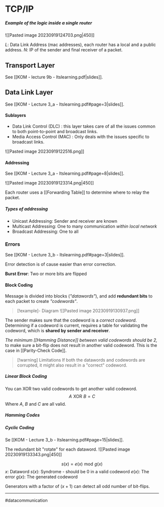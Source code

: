 # TCP/IP

##### Example of the logic inside a single router
![[Pasted image 20230919124703.png|450]]

$L$: Data Link Address (mac addresses), each router has a local and a public address.
$N$: IP of the sender and final receiver of a packet.

## Transport Layer
See [[KOM - lecture 9b - Itslearning.pdf|slides]].

## Data Link Layer
See [[KOM - Lecture 3_a - Itslearning.pdf#page=3|slides]].

#### Sublayers
- Data Link Control (DLC) : this layer takes care of all the issues common to both point-to-point and broadcast links. 
- Media Access Control (MAC) : Only deals with the issues specific to broadcast links.

![[Pasted image 20230919122516.png]]

#### Addressing
See [[KOM - Lecture 3_a - Itslearning.pdf#page=8|slides]].

![[Pasted image 20230919123314.png|450]]

Each router uses a [[Forwarding Table]] to determine where to relay the packet.

##### Types of addressing
- Unicast Addressing: Sender and receiver are known
- Multicast Addressing: One to many communication *within local network*
- Broadcast Addressing: One to all

### Errors
See [[KOM - Lecture 3_b - Itslearning.pdf#page=3|slides]].

Error detection is of cause easier than error correction.

**Burst Error**: Two or more bits are flipped

#### Block Coding
Message is divided into blocks (*"datawords"*), and add **redundant bits** to each packet to create *"codewords"*.

>[!example]- Diagram 
>![[Pasted image 20230919130937.png]]

The sender makes sure that the codeword is a *correct codeword*. Determining if a codeword is current, requires a table for validating the codeword, which is **shared by sender and receiver**.

*The minimum [[Hamming Distance]] between valid codewords should be $2$,* to make sure a bit-flip does not result in another valid codeword. This is the case in [[Parity-Check Code]].

>[!warning] Limitations
> If both the datawords and codewords are corrupted, it might also result in a "correct" codeword. 
##### Linear Block Coding
You can $\text{XOR}$ two valid codewords to get another valid codeword.
$$A \,\, \text{XOR} \,\, B= C $$
Where $A$, $B$ and $C$ are all valid.

##### Hamming Codes


##### Cyclic Coding
Se [[KOM - Lecture 3_b - Itslearning.pdf#page=15|slides]].

The redundant bit "rotate" for each dataword.
![[Pasted image 20230919133343.png|450]]

$$s(x) = e(x) \,\,\text{mod} \,\, g(x)$$
$x$: Dataword
$s(x)$: Syndrome - should be $0$ in a valid codeword
$e(x)$: The error
$g(x)$: The generated codeword

Generators with a factor of $(x+1)$ can detect all odd number of bit-flips.

---
#datacommunication 